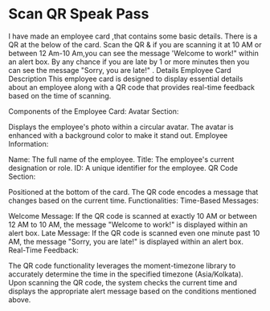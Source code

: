 # Scan QR Speak Pass

I have made an employee card ,that contains some basic details. There is a QR at the below of the card. Scan the QR & if you are scanning it at 10 AM or between 12 Am-10 Am,you can see the message 'Welcome to work!" within an alert box. By any chance if you are late by 1 or more minutes then you can see the message "Sorry, you are late!" .
Details
Employee Card Description
This employee card is designed to display essential details about an employee along with a QR code that provides real-time feedback based on the time of scanning.

Components of the Employee Card:
Avatar Section:

Displays the employee's photo within a circular avatar.
The avatar is enhanced with a background color to make it stand out.
Employee Information:

Name: The full name of the employee.
Title: The employee's current designation or role.
ID: A unique identifier for the employee.
QR Code Section:

Positioned at the bottom of the card.
The QR code encodes a message that changes based on the current time.
Functionalities:
Time-Based Messages:

Welcome Message: If the QR code is scanned at exactly 10 AM or between 12 AM to 10 AM, the message "Welcome to work!" is displayed within an alert box.
Late Message: If the QR code is scanned even one minute past 10 AM, the message "Sorry, you are late!" is displayed within an alert box.
Real-Time Feedback:

The QR code functionality leverages the moment-timezone library to accurately determine the time in the specified timezone (Asia/Kolkata).
Upon scanning the QR code, the system checks the current time and displays the appropriate alert message based on the conditions mentioned above.
